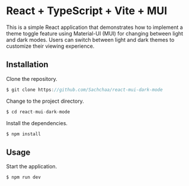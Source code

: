 # React + TypeScript + Vite + MUI

This is a simple React application that demonstrates how to implement a theme toggle feature using Material-UI (MUI) for changing between light and dark modes. Users can switch between light and dark themes to customize their viewing experience.

## Installation

Clone the repository.

```javascript
$ git clone https://github.com/Sachchaa/react-mui-dark-mode

```

Change to the project directory.

```javascript
$ cd react-mui-dark-mode

```

Install the dependencies.

```javascript
$ npm install

```

## Usage

Start the application.

```javascript
$ npm run dev

```
